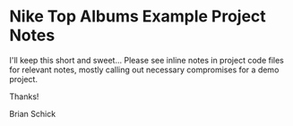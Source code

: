 # Nike Top Albums Example Project Notes

I'll keep this short and sweet... Please see inline notes in project code files for relevant notes, mostly calling out necessary compromises for a demo project.

Thanks!

Brian Schick